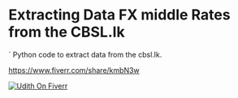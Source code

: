 # Extracting Data FX middle Rates from the CBSL.lk

` Python code to extract data from the cbsl.lk.

https://www.fiverr.com/share/kmbN3w

[![Udith On Fiverr](https://user-images.githubusercontent.com/765329/197394363-9b5e922c-9853-46a9-85aa-1a5f4903235c.jpg)](https://www.fiverr.com/share/kmbN3w)
